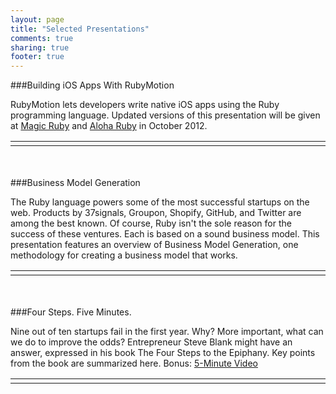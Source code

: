 ```yaml
---
layout: page
title: "Selected Presentations"
comments: true
sharing: true
footer: true
---
```

###Building iOS Apps With RubyMotion
<p>RubyMotion lets developers write native iOS apps using the Ruby programming language. Updated versions of this presentation will be given at <a href="http://magic-ruby.com/">Magic Ruby</a> and <a href="http://aloharubyconf.com/">Aloha Ruby</a> in October 2012.</p>
<table>
<tr><td width ="600">
<script async class="speakerdeck-embed" data-id="4fb97dd49d60b90022004d42" data-ratio="1.2945638432364097" src="//speakerdeck.com/assets/embed.js"></script>
</td></tr>
</table>
&nbsp;<br/>
&nbsp;<br/>
###Business Model Generation
<p>The Ruby language powers some of the most successful startups on the web. Products by 37signals, Groupon, Shopify, GitHub, and Twitter are among the best known. Of course, Ruby isn't the sole reason for the success of these ventures. Each is based on a sound business model. This presentation features an overview of Business Model Generation, one methodology for creating a business model that works.</p>
<table>
<tr><td width ="600">
<script async class="speakerdeck-embed" data-id="4f1dc379c1a076001f00d3d2" data-ratio="1.2945638432364097" src="//speakerdeck.com/assets/embed.js"></script>
</td></tr>
</table>
&nbsp;<br/>
&nbsp;<br/>
###Four Steps. Five Minutes.
<p>Nine out of ten startups fail in the first year. Why? More important, what can we do to improve the odds? Entrepreneur Steve Blank might have an answer, expressed in his book The Four Steps to the Epiphany. Key points from the book are summarized here. Bonus: <a href="/blog/2012/08/31/four-steps-five-minutes/">5-Minute Video</a></p>
<table>
<tr><td width ="600">
<script async class="speakerdeck-embed" data-id="4e80fa9916acd80063001018" data-ratio="1.2945638432364097" src="//speakerdeck.com/assets/embed.js"></script>
</td></tr>
</table>


